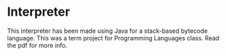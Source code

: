 # Interpreter

This interpreter has been made using Java for a stack-based bytecode language. This was a term project for Programming Languages class. Read the pdf for more info.
